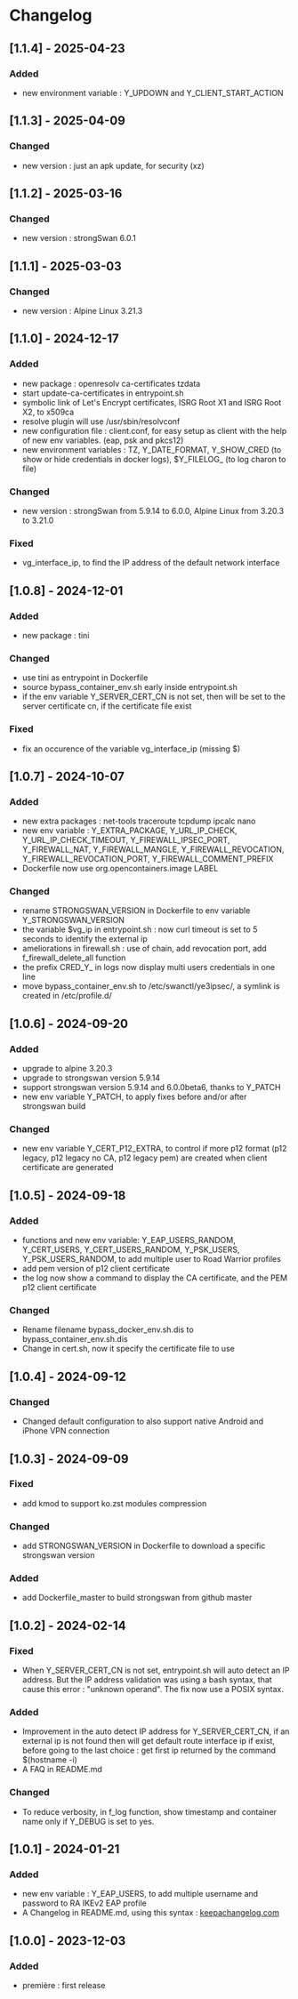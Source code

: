 # Changelog
## [1.1.4] - 2025-04-23
### Added
- new environment variable : Y_UPDOWN and Y_CLIENT_START_ACTION
## [1.1.3] - 2025-04-09
### Changed
- new version : just an apk update, for security (xz)
## [1.1.2] - 2025-03-16
### Changed
- new version : strongSwan 6.0.1
## [1.1.1] - 2025-03-03
### Changed
- new version : Alpine Linux 3.21.3
## [1.1.0] - 2024-12-17
### Added
- new package : openresolv ca-certificates tzdata
- start update-ca-certificates in entrypoint.sh 
- symbolic link of Let's Encrypt certificates, ISRG Root X1 and ISRG Root X2, to x509ca
- resolve plugin will use /usr/sbin/resolvconf
- new configuration file : client.conf, for easy setup as client with the help of new env variables. (eap, psk and pkcs12)
- new environment variables : TZ, Y_DATE_FORMAT, Y_SHOW_CRED (to show or hide credentials in docker logs), $Y_FILELOG_ (to log charon to file)
### Changed
- new version : strongSwan from 5.9.14 to 6.0.0, Alpine Linux from 3.20.3 to 3.21.0
### Fixed
- vg_interface_ip, to find the IP address of the default network interface 
## [1.0.8] - 2024-12-01
### Added
- new package : tini
### Changed
- use tini as entrypoint in Dockerfile
- source bypass_container_env.sh early inside entrypoint.sh
- if the env variable Y_SERVER_CERT_CN is not set, then will be set to the server certificate cn, if the certificate file exist
### Fixed
- fix an occurence of the variable vg_interface_ip (missing $)
## [1.0.7] - 2024-10-07
### Added
- new extra packages : net-tools traceroute tcpdump ipcalc nano
- new env variable : Y_EXTRA_PACKAGE, Y_URL_IP_CHECK, Y_URL_IP_CHECK_TIMEOUT, Y_FIREWALL_IPSEC_PORT, Y_FIREWALL_NAT, Y_FIREWALL_MANGLE, Y_FIREWALL_REVOCATION, Y_FIREWALL_REVOCATION_PORT, Y_FIREWALL_COMMENT_PREFIX
- Dockerfile now use org.opencontainers.image LABEL
### Changed
- rename STRONGSWAN_VERSION in Dockerfile to env variable Y_STRONGSWAN_VERSION
- the variable $vg_ip in entrypoint.sh : now curl timeout is set to 5 seconds to identify the external ip
- ameliorations in firewall.sh : use of chain, add revocation port, add f_firewall_delete_all function
- the prefix CRED_Y_ in logs now display multi users credentials in one line
- move bypass_container_env.sh to /etc/swanctl/ye3ipsec/, a symlink is created in /etc/profile.d/
## [1.0.6] - 2024-09-20
### Added
- upgrade to alpine 3.20.3
- upgrade to strongswan version 5.9.14
- support strongswan version 5.9.14 and 6.0.0beta6, thanks to Y_PATCH
- new env variable Y_PATCH, to apply fixes before and/or after strongswan build
### Changed
- new env variable Y_CERT_P12_EXTRA, to control if more p12 format (p12 legacy, p12 legacy no CA, p12 legacy pem) are created when client certificate are generated
## [1.0.5] - 2024-09-18
### Added
- functions and new env variable: Y_EAP_USERS_RANDOM, Y_CERT_USERS, Y_CERT_USERS_RANDOM, Y_PSK_USERS, Y_PSK_USERS_RANDOM, to add multiple user to Road Warrior profiles
- add pem version of p12 client certificate
- the log now show a command to display the CA certificate, and the PEM p12 client certificate
### Changed
- Rename filename bypass_docker_env.sh.dis to bypass_container_env.sh.dis
- Change in cert.sh, now it specify the certificate file to use
## [1.0.4] - 2024-09-12
### Changed
- Changed default configuration to also support native Android and iPhone VPN connection
## [1.0.3] - 2024-09-09
### Fixed
- add kmod to support ko.zst modules compression
### Changed 
- add STRONGSWAN_VERSION in Dockerfile to download a specific strongswan version
### Added
- add Dockerfile_master to build strongswan from github master
## [1.0.2] - 2024-02-14
### Fixed
- When Y_SERVER_CERT_CN is not set, entrypoint.sh will auto detect an IP address. But the IP address validation was using a bash syntax, that cause this error : "unknown operand". The fix now use a POSIX syntax.
### Added
- Improvement in the auto detect IP address for Y_SERVER_CERT_CN, if an external ip is not found then will get default route interface ip if exist, before going to the last choice : get first ip returned by the command $(hostname -i)
- A FAQ in README.md
### Changed 
- To reduce verbosity, in f_log function, show timestamp and container name only if Y_DEBUG is set to yes. 
## [1.0.1] - 2024-01-21
### Added
- new env variable : Y_EAP_USERS, to add multiple username and password to RA IKEv2 EAP profile
- A Changelog in README.md, using this syntax : [keepachangelog.com](https://keepachangelog.com/en/1.1.0/)
## [1.0.0] - 2023-12-03
### Added
- première : first release
